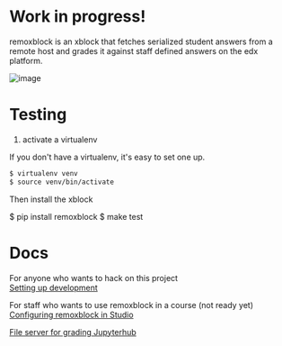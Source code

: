 
# Work in progress!

remoxblock is an xblock that fetches serialized student answers from a
remote host and grades it against staff defined answers on the edx
platform.

![image](https://user-images.githubusercontent.com/84929/153287706-0522180d-121f-4056-87af-7f71a5c2f78d.png)


# Testing

1) activate a virtualenv

If you don't have a virtualenv, it's easy to set one up.

```bash 
$ virtualenv venv
$ source venv/bin/activate
```

Then install the xblock

$ pip install remoxblock 
$ make test

# Docs

For anyone who wants to hack on this project  
[Setting up development](https://github.com/drhodes/remoxblock/wiki/How-to-setup-for-development)  

For staff who wants to use remoxblock in a course (not ready yet)  
[Configuring remoxblock in Studio](https://github.com/drhodes/remoxblock/wiki/Staff-workflow-for-configuring-grader-from-Studio)  


[File server for grading Jupyterhub](https://github.com/drhodes/remoxblock/wiki/File-server-for-grading-Jupyterhub)



